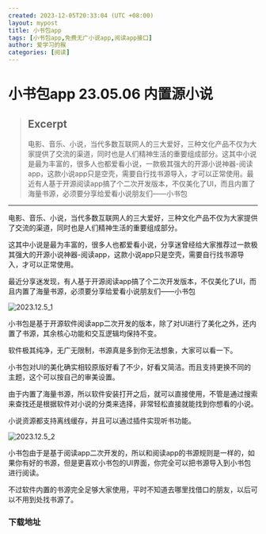 ```yaml
---
created: 2023-12-05T20:33:04 (UTC +08:00)
layout: mypost
title: 小书包app
tags: [小书包app,免费无广小说app,阅读app接口]
author: 爱学习的猴
categories: [阅读]
---
```


# 小书包app 23.05.06 内置源小说

> ## Excerpt
> 电影、音乐、小说，当代多数互联网人的三大爱好，三种文化产品不仅为大家提供了交流的渠道，同时也是人们精神生活的重要组成部分。这其中小说是最为丰富的，很多人也都爱看小说，一款极其强大的开源小说神器-阅读app，这款小说app只是空壳，需要自行找书源导入，才可以正常使用。最近有人基于开源阅读app搞了个二次开发版本，不仅美化了UI，而且内置了海量书源，必须要分享给爱看小说朋友们——小书包

---
电影、音乐、小说，当代多数互联网人的三大爱好，三种文化产品不仅为大家提供了交流的渠道，同时也是人们精神生活的重要组成部分。

这其中小说是最为丰富的，很多人也都爱看小说，分享迷曾经给大家推荐过一款极其强大的开源小说神器-阅读app，这款小说app只是空壳，需要自行找书源导入，才可以正常使用。

最近分享迷发现，有人基于开源阅读app搞了个二次开发版本，不仅美化了UI，而且内置了海量书源，必须要分享给爱看小说朋友们——小书包  

![2023.12.5_1](https://mrxmgzh.oss-cn-beijing.aliyuncs.com/img/2023.12.5_1.jpg)

小书包是基于开源软件阅读app二次开发的版本，除了对UI进行了美化之外，还内置了书源，其余核心功能和交互逻辑均保持不变。

软件极其纯净，无广无限制，书源真是多到你无法想象，大家可以看一下。

小书包对UI的美化确实相较原版好看了不少，好看又简洁。而且支持更换不同的主题，这个可以按自己的审美设置。  

由于内置了海量书源，所以软件安装打开之后，就可以直接使用，不管是通过搜索来查找还是根据软件对小说的分类来选择，非常轻松直接就能找到你想看的小说。  

小说资源都支持离线缓存，并且可以通过插件实现听书功能。  

![2023.12.5_2](https://mrxmgzh.oss-cn-beijing.aliyuncs.com/img/2023.12.5_2.png)

小书包由于是基于阅读app二次开发的，所以和阅读app的书源规则是一样的，如果你有好的书源，但是更喜欢小书包的UI界面，你完全可以把书源导入到小书包进行阅读。

不过软件内置的书源完全足够大家使用，平时不知道去哪里找借口的朋友，以后可以不用到处找书源了。  

### 下载地址